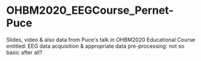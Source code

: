 # OHBM2020_EEGCourse_Pernet-Puce
Slides, video &amp; also data from Puce's talk in OHBM2020 Educational Course entitled: EEG data acquisition &amp; appropriate data pre-processing: not so basic after all?
